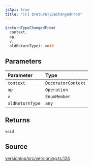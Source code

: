 ```yaml
---
jsApi: true
title: "[F] $returnTypeChangedFrom"
---
```


```ts
$returnTypeChangedFrom(
  context,
  op,
  v,
  oldReturnType): void
```

## Parameters

| Parameter       | Type               |
| :-------------- | :----------------- |
| `context`       | `DecoratorContext` |
| `op`            | `Operation`        |
| `v`             | `EnumMember`       |
| `oldReturnType` | `any`              |

## Returns

`void`

## Source

[versioning/src/versioning.ts:124](https://github.com/markcowl/cadl/blob/1a6d2b70/packages/versioning/src/versioning.ts#L124)

